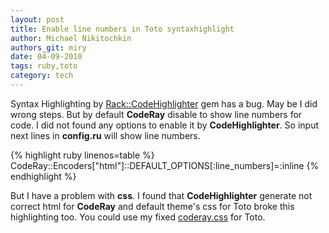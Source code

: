 ```yaml
---
layout: post
title: Enable line numbers in Toto syntaxhighlight
author: Michael Nikitochkin
authors_git: miry
date: 04-09-2010
tags: ruby,toto
category: tech
---
```


  Syntax Highlighting by [Rack::CodeHighlighter](http://github.com/wbzyl/rack-codehighlighter) gem has a bug. May be I did wrong steps. But by default __CodeRay__ disable to show line numbers for code. I did not found any options to enable it by __CodeHighlighter__. So input next lines in __config.ru__ will show line numbers.

{% highlight ruby linenos=table %}
CodeRay::Encoders["html"]::DEFAULT_OPTIONS[:line_numbers]=:inline
{% endhighlight %}
    
  But I have a problem with __css__. I found that __CodeHighlighter__ generate not correct html for __CodeRay__ and default theme's css for Toto broke this highlighting too. You could use my fixed [coderay.css](/css/coderay.css) for Toto.

